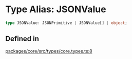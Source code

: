 # Type Alias: JSONValue

```ts
type JSONValue: JSONPrimitive | JSONValue[] | object;
```

## Defined in

[packages/core/src/types/core.types.ts:8](https://github.com/vramework/vramework/blob/d6bdd98863fc2395b074502b5cd67b069031d73f/packages/core/src/types/core.types.ts#L8)
